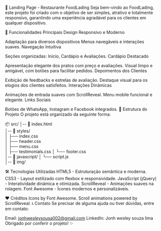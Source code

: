 🍔 Landing Page - Restaurante FoodLading
Seja bem-vindo ao FoodLading, este projeto foi criado com o objetivo de ser simples, atrativo e totalmente responsivo, garantindo uma experiência agradável para os clientes em qualquer dispositivo.

🚀 Funcionalidades Principais
Design Responsivo e Moderno

Adaptação para diversos dispositivos 
Menus navegáveis e interações suaves.
Navegação Intuitiva

Seções organizadas: Início, Cardápio e Avaliações.
Cardápio Destacado

Apresentação elegante dos pratos com preço e avaliações.
Visual limpo e amigável, com botões para facilitar pedidos.
Depoimentos dos Clientes

Exibição de feedbacks e estrelas de avaliação.
Destaque visual para os elogios dos clientes satisfeitos.
Interações Dinâmicas

Animações de entrada suaves com ScrollReveal.
Menu mobile funcional e elegante.
Links Sociais

Botões de WhatsApp, Instagram e Facebook integrados.
📂 Estrutura do Projeto
O projeto está organizado da seguinte forma:


📦 src/
│-- 📄 index.html      
│-- 📁 styles/         
│   ├── index.css     
│   ├── header.css     
│   ├── menu.css       
│   ├── testimonials.css 
│   └── footer.css     
│-- 📁 javascript/
│   └── script.js      
│-- 📁 img/ 


🛠️ Tecnologias Utilizadas
HTML5 - Estruturação semântica e moderna.
CSS3 - Layout estilizado com flexbox e responsividade.
JavaScript (jQuery) - Interatividade dinâmica e otimizada.
ScrollReveal - Animações suaves na rolagem.
Font Awesome - Ícones modernos e personalizáveis.

❤️ Créditos
Icons by Font Awesome.
Scroll animations powered by ScrollReveal.
📞 Contato
Se precisar de alguma ajuda ou tiver dúvidas, entre em contato:

Email: jonhwesleysousa002@gmail.com
LinkedIn: Jonh wesley souza lima
Obrigado por conferir o projeto! ✨ 
